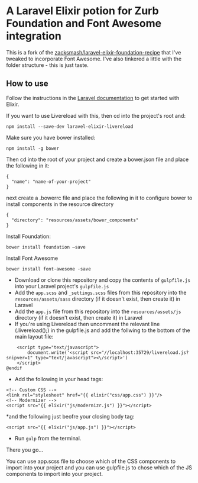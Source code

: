 # A Laravel Elixir potion for Zurb Foundation and Font Awesome integration

This is a fork of the [zacksmash/laravel-elixir-foundation-recipe](https://github.com/zacksmash/laravel-elixir-foundation-recipe) that I've tweaked to incorporate Font Awesome. I've also tinkered a little with the folder structure - this is just taste.

## How to use

Follow the instructions in the [Laravel documentation](http://laravel.com/docs/5.0/elixir#installation) to get started with Elixir.

If you want to use Livereload with this, then cd into the project's root and:

```npm install --save-dev laravel-elixir-livereload```


Make sure you have bower installed:

```npm install -g bower```

Then cd into the root of your project and create a bower.json file and place the following in it:

```
{
  "name": "name-of-your-project"
}
```

next create a .bowerrc file and place the following in it to configure bower to install components in the resource directory

```
{
  "directory": "resources/assets/bower_components"
}
```

Install Foundation:

```
bower install foundation —save
```

Install Font Awesome

```
bower install font-awesome -save
```


* Download or clone this repository and copy the contents of `gulpfile.js` into your Laravel project's `gulpfile.js`
* Add the `app.scss` and `_settings.scss` files from this repository into the `resources/assets/sass` directory (if it doesn't exist, then create it) in Laravel
* Add the `app.js` file from this repository into the `resources/assets/js` directory (if it doesn't exist, then create it) in Laravel 
* If you're using Livereload then uncomment the relevant line (.livereload();) in the gulpfile.js and add the follwing to the bottom of the main layout file:

```@if ( env('APP_ENV') === 'development' )
	<script type="text/javascript">
		document.write('<script src="//localhost:35729/livereload.js?snipver=1" type="text/javascript"><\/script>')
	</script> 
@endif
```

* Add the following in your head tags:

```
<!-- Custom CSS -->
<link rel="stylesheet" href="{{ elixir("css/app.css") }}"/>
<!-- Modernizer -->
<script src="{{ elixir("js/modernizr.js") }}"></script>
```
*and the following just beofre your closing body tag:
```
<script src="{{ elixir("js/app.js") }}"></script>
```

* Run `gulp` from the terminal.




There you go...

You can use app.scss file to choose which of the CSS components to import into your project and you can use gulpfile.js to chose which of the JS components to import into your project.
